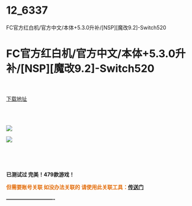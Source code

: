 # 12_6337
FC官方红白机/官方中文/本体+5.3.0升补/[NSP][魔改9.2]-Switch520
# FC官方红白机/官方中文/本体+5.3.0升补/[NSP][魔改9.2]-Switch520
 <br/></br>
[下载地址](https://www.switch520.cc/article/6337 "下载地址")
<br/></br>

<p>&nbsp;</p>
<p><strong><img src="https://www.switch520.cc/muke_img/upload_art_editor_20200926-1_9ea6eb9a9f7c0f7c0d6d8a7966f234cc.jpg"></strong></p>
<p><strong><img src="https://www.switch520.cc/muke_img/upload_art_editor_20200926-1_330fe82efaa473c2a990c09c3d91c6da.jpg"></strong></p>
<p>&nbsp;</p>
<p><strong>&nbsp;</strong></p>
<p><strong>已测试过 完美！479款游戏！</strong></p>
<p><strong><span style="color: #e36c09;">但需要账号关联 如没办法关联的 请使用此关联工具：</span><span style="color: #e36c09;"><a href="https://switch520.com/artdetail-10057.html" target="_self" rel="noopener noreferrer">传送门</a></span></strong></p>
<p><strong>—————————-</strong></p>
<p>&nbsp;</p>
